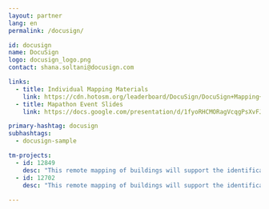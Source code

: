```yaml
---
layout: partner
lang: en
permalink: /docusign/

id: docusign
name: DocuSign
logo: docusign_logo.png
contact: shana.soltani@docusign.com

links:
  - title: Individual Mapping Materials
    link: https://cdn.hotosm.org/leaderboard/DocuSign/DocuSign+Mapping+how+to+guide.pdf
  - title: Mapathon Event Slides
    link: https://docs.google.com/presentation/d/1fyoRHCMORagVcqgPsXvFJbu7-ZW0KZOrrywAMTBr0jw/edit?usp=sharing

primary-hashtag: docusign
subhashtags:
  - docusign-sample

tm-projects:
  - id: 12849
    desc: "This remote mapping of buildings will support the identification and characterization of settlements, as well as the implementation of planned activities and largely the generation of data for humanitarian activities."
  - id: 12702
    desc: "This remote mapping of buildings will support the identification and characterization of settlements, as well as the implementation of planned activities and largely the generation of data for humanitarian activities."
    
---
```

